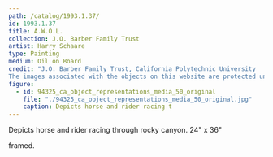 ```yaml
---
path: /catalog/1993.1.37/
id: 1993.1.37
title: A.W.O.L.
collection: J.O. Barber Family Trust
artist: Harry Schaare
type: Painting
medium: Oil on Board
credit: "J.O. Barber Family Trust, California Polytechnic University
The images associated with the objects on this website are protected under United States copyright laws. We are pleased to share these materials as an educational resource for the public for non-commercial, educational and personal use only, or for fair use as defined by law."
figure:
  - id: 94325_ca_object_representations_media_50_original
    file: "./94325_ca_object_representations_media_50_original.jpg"
    caption: Depicts horse and rider racing t
---
```

Depicts horse and rider racing through rocky canyon. 
24" x 36"

framed.
